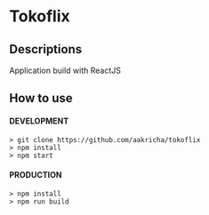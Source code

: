 # Tokoflix

## Descriptions
Application build with ReactJS

## How to use
#### DEVELOPMENT
```
> git clone https://github.com/aakricha/tokoflix
> npm install
> npm start
```

#### PRODUCTION
```
> npm install
> npm run build
```